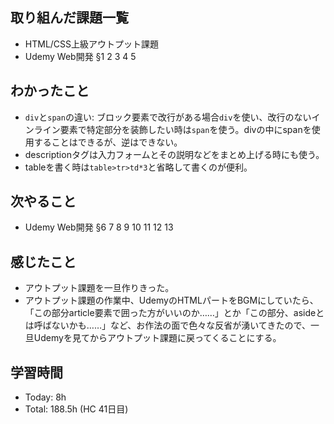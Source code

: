 ## 取り組んだ課題一覧
- HTML/CSS上級アウトプット課題
- Udemy Web開発 §1 2 3 4 5
## わかったこと
- `div`と`span`の違い: ブロック要素で改行がある場合`div`を使い、改行のないインライン要素で特定部分を装飾したい時は`span`を使う。divの中にspanを使用することはできるが、逆はできない。
- descriptionタグは入力フォームとその説明などをまとめ上げる時にも使う。
- tableを書く時は`table>tr>td*3`と省略して書くのが便利。
## 次やること
- Udemy Web開発 §6 7 8 9 10 11 12 13
## 感じたこと
- アウトプット課題を一旦作りきった。
- アウトプット課題の作業中、UdemyのHTMLパートをBGMにしていたら、「この部分article要素で囲った方がいいのか……」とか「この部分、asideとは呼ばないかも……」など、お作法の面で色々な反省が湧いてきたので、一旦Udemyを見てからアウトプット課題に戻ってくることにする。
## 学習時間
- Today: 8h 
- Total: 188.5h (HC 41日目)
